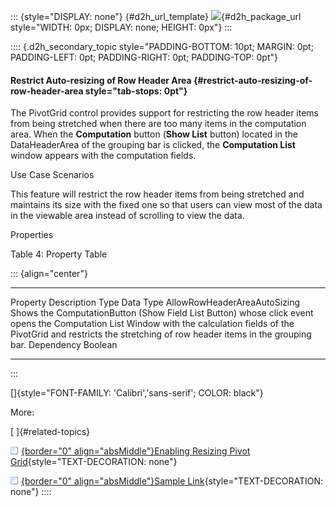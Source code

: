 ::: {style="DISPLAY: none"}
[](ms-xhelp:///?Id=d2h_url_template){#d2h_url_template} ![](!package_url!){#d2h_package_url style="WIDTH: 0px; DISPLAY: none; HEIGHT: 0px"}
:::

:::: {.d2h_secondary_topic style="PADDING-BOTTOM: 10pt; MARGIN: 0pt; PADDING-LEFT: 0pt; PADDING-RIGHT: 0pt; PADDING-TOP: 0pt"}
#### Restrict Auto-resizing of Row Header Area {#restrict-auto-resizing-of-row-header-area style="tab-stops: 0pt"}

The PivotGrid control provides support for restricting the row header items from being stretched when there are too many items in the computation area. When the **Computation** button (**Show List** button) located in the DataHeaderArea of the grouping bar is clicked, the **Computation List** window appears with the computation fields.

Use Case Scenarios

This feature will restrict the row header items from being stretched and maintains its size with the fixed one so that users can view most of the data in the viewable area instead of scrolling to view the data.

Properties

Table 4: Property Table

::: {align="center"}
  ------------------------------ ----------------------------------------------------------------------------------------------------------------------------------------------------------------------------------------------------------------------------- ------------ -----------
  Property                       Description                                                                                                                                                                                                                   Type         Data Type
  AllowRowHeaderAreaAutoSizing   Shows the ComputationButton (Show Field List Button) whose click event opens the Computation List Window with the calculation fields of the PivotGrid and restricts the stretching of row header items in the grouping bar.   Dependency   Boolean
  ------------------------------ ----------------------------------------------------------------------------------------------------------------------------------------------------------------------------------------------------------------------------- ------------ -----------
:::

[]{style="FONT-FAMILY: 'Calibri','sans-serif'; COLOR: black"} 

More:

[ ]{#related-topics}

[![](button.gif){border="0" align="absMiddle"}Enabling Resizing Pivot Grid](ms-xhelp:///?Id=b4f78d7a-b585-489d-ad84-7ac4b0a7edcc){style="TEXT-DECORATION: none"}

[![](button.gif){border="0" align="absMiddle"}Sample Link](ms-xhelp:///?Id=8e4b37b4-0418-4ed2-ac7a-abfdb7881490){style="TEXT-DECORATION: none"}
::::
